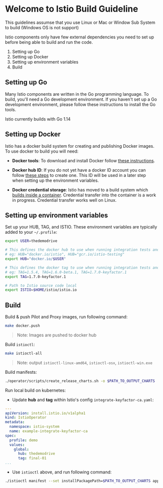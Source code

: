 # Welcome to Istio Build Guideline

This guidelines assumse that you use Linux or Mac or Window Sub System to build (Windows OS is not support)

Istio components only have few external dependencies you need to set up before being able to build and run the code.

1. Setting up Go
2. Setting up Docker
3. Setting up environment variables
4. Build

## Setting up Go

Many Istio components are written in the Go programming language. To build, you'll need a Go development environment. If you haven't set up a Go development environment, please follow these instructions to install the Go tools.

Istio currently builds with Go 1.14

## Setting up Docker

Istio has a docker build system for creating and publishing Docker images. To use docker to build you will need:

- **Docker tools**: To download and install Docker follow [these instructions](https://docs.docker.com/install/).

- **Docker hub ID**: If you do not yet have a docker ID account you can follow [these steps](https://docs.docker.com/docker-id/) to create one. This ID will be used in a later step when setting up the environment variables.

- **Docker credential storage**: Istio has moved to a build system which [builds inside a container](https://docs.google.com/document/d/1vBEt4RyHu2Ywqx6CQk8pHm6wrJCIi4UNLw3xrJdHFtA). Credential transfer into the container is a work in progress. Credential transfer works well on Linux.

## Setting up environment variables

Set up your HUB, TAG, and ISTIO. These environment variables are typically added to your `~/.profile`:

```bash
export USER=thedemodrive

# This defines the docker hub to use when running integration tests and building docker images
# eg: HUB="docker.io/istio", HUB="gcr.io/istio-testing"
export HUB="docker.io/$USER"

# This defines the docker tag to use when running integration tests and building docker images
# eg: TAG=1.5.4, TAG=1.6.0-beta.1, TAG=1.7.0-keyfactor.1
export TAG=1.7.0-keyfactor.1

# Path to Istio source code local
export ISTIO=$HOME/istio/istio.io
```

## Build

Build & push Pilot and Proxy images, run following command:

```bash
make docker.push
```

> Note: Images are pushed to docker hub

Build `istioctl`:

```bash
make istioctl-all
```

> Note: output `istioctl-linux-amd64`, `istioctl-osx`, `istioctl-win.exe`

Build manifests:

```bash
./operator/scripts/create_release_charts.sh -o $PATH_TO_OUTPUT_CHARTS
```

Run local build on kubernetes:

- Update **hub** and **tag** within Istio's config `integrate-keyfactor-ca.yaml`:

```yaml
---
apiVersion: install.istio.io/v1alpha1
kind: IstioOperator
metadata:
  namespace: istio-system
  name: example-integrate-keyfactor-ca
spec:
  profile: demo
  values:
    global:
      hub: thedemodrive
      tag: final-01
...

```

- Use `istioctl` above, and run following command:

```bash
./istioctl manifest --set installPackagePath=$PATH_TO_OUTPUT_CHARTS apply -f ./integrate-keyfactor-ca.yaml
```
